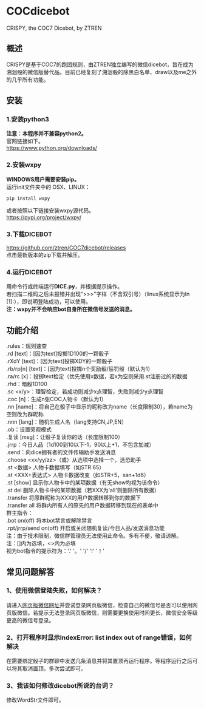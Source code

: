 # COCdicebot
CRISPY, the COC7 Dicebot, by ZTREN
## 概述
CRISPY是基于COC7的跑团规则，由ZTREN独立编写的微信dicebot，旨在成为溯洄骰的微信版替代品。目前已经复刻了溯洄骰的除黑白名单、draw以及me之外的几乎所有功能。
## 安装
### 1.安装python3
**注意：本程序并不兼容python2。**\
官网链接如下。\
https://www.python.org/downloads/
### 2.安装wxpy
**WINDOWS用户需要安装pip。** \
运行init文件夹中的
OSX、LINUX：
```
pip install wxpy
```
或者按照以下链接安装wxpy源代码。\
https://pypi.org/project/wxpy/
### 3.下载DICEBOT
https://github.com/ztren/COC7dicebot/releases \
点击最新版本的zip下载并解压。
### 4.运行DICEBOT
用命令行或终端运行**DICE.py**，并根据提示操作。\
若扫描二维码之后未报错并出现">>>"字样（不含双引号）（linux系统显示为In [1]:），即说明登陆成功，可以使用。\
**注：wxpy并不会响应bot自身所在微信号发送的消息。**
## 功能介绍
.rules：规则速查\
.rd [text]：[因为text]投掷1D100的一颗骰子\
.rXdY [text]：[因为text]投掷XDY的一颗骰子\
.rb/rp[n] [text]：[因为text]投掷n个奖励骰/惩罚骰（默认为1）\
.ra/rc <text> [x]：投掷text检定（优先使用x数据，若x为空则采用.st注册过的的数据\
.rhd：暗骰1D100\
.sc <x/y>：理智检定，若成功则减少x点理智，失败则减少y点理智\
.coc [n]：生成n张COC人物卡（默认为1）\
.nn [name]：将自己在骰子中显示的昵称改为name（长度限制30），若name为空则改为群昵称\
.nnn [lang]：随机生成人名（lang支持CN,JP,EN）\
.ob：设置旁观模式\
.复读 [msg]：让骰子复读你的话（长度限制100）\
.jrrp：今日人品（1d100到10以下-1，90以上+1，不包含加减）\
.send：向dice拥有者的文件传输助手发送消息\
.choose <xx/yy/zz>（或<xx yy zz>）从选项中选择一个，选恐助手\
.st <XXX> <数据> 人物卡数据填写（如STR 65）\
.st <XXX+表达式> 人物卡数据改变（如STR+5，san+1d6）\
.st [show] <XXX> 显示你人物卡中的某项数据（有无show均视为该命令）\
.st del <XXX> 删除人物卡中的某项数据（若XXX为'all'则删除所有数据）\
.transfer <XXX> 将原群昵称为XXX的用户数据转移到你的数据下\
.transfer all 将群内所有人的原先的用户数据转移到现在的表单中\
群主指令：\
.bot on(off) 将本bot禁言或解除禁言\
.rpt/jrrp/send on(off) 开启或关闭随机复读/今日人品/发送消息功能\
注：由于技术限制，微信群管理员无法使用此命令。多有不便，敬请谅解。\
注：[]内为选填，<>内为必填\
视为bot指令的提示符为：'.' '。' '/' '!' '！'
## 常见问题解答
### 1、使用微信登陆失败，如何解决？
请进入[网页版微信网址](https://web.weixin.qq.com)并尝试登录网页版微信，检查自己的微信号是否可以使用网页版微信。若提示无法登录网页版微信，则需要更换使用时间更长，微信安全等级更高的微信号登录。
### 2、打开程序时显示IndexError: list index out of range错误，如何解决
在需要绑定骰子的群聊中发送几条消息并将其置顶再运行程序。等程序运行之后可以将其取消置顶。多次尝试即可。
### 3、我该如何修改dicebot所说的台词？
修改WordStr文件即可。
